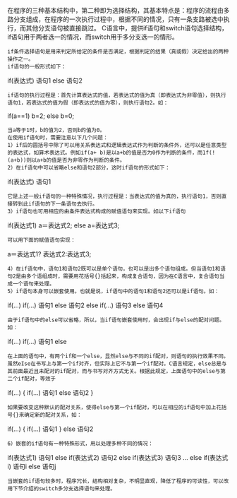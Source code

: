 在程序的三种基本结构中，第二种即为选择结构，其基本特点是：程序的流程由多路分支组成，在程序的一次执行过程中，根据不同的情况，只有一条支路被选中执行，而其他分支语句被直接跳过。
C语言中，提供if语句和switch语句选择结构，if语句用于两者选一的情况，而switch用于多分支选一的情形。
```  if语句
if条件选择语句是用来判定所给定的条件是否满足，根据判定的结果（真或假）决定给出的两种操作之一。
if语句的一般形式如下：
```  
if(表达式)
	语句1
else
	语句2
```
if语句的执行过程是：首先计算表达式的值，若表达式的值为真（即表达式为非零值），则执行语句1，若表达式的值为假（即表达式的值为零），则执行语句2。如：
```  
if(a==1)
	b=2;
else
	b=0;
```
当a等于1时，b的值为2，否则b的值为0。
在使用if语句时，需要注意以下几个问题：
1）if后的圆括号中除了可以用关系表达式和逻辑表达式作为判断的条件外，还可以是任意类型的表达式，如算术表达式。例如if(a+ b)是以a+b的值是否为0作为判断的条件，而1f(!(a+b))则以a+b的值是否为非零作为判断的条件。
2）在if语句中可以省略else和语句2部分，这时if语句的形式如下：
```  
if(表达式) 语句1
```
它是上述一般if语句的一种特殊情况，执行过程是：当表达式的值为真的，执行语句1，否则直接转到此if语句的下一条语句去执行。
3）if语句也可用相应的由条件表达式构成的赋值语句来实现。如以下if语句
```  
if(表达式1)
	a＝表达式2;
else
	a=表达式3;
```
可以用下面的赋值语句实现：
```  
a＝表达式1? 表达式2:表达式3;
```
4）在if语句中，语句1和语句2既可以是单个语句，也可以是出多个语句组成。但当语句1和语句2是由多个语组成时，需要用花括号{}括起来，构成复合语句，因为在C语言中，复合语句当成一个语句来处理。
5）if语句本身可以嵌套使用。也就是说，if语句中的语句1和语句2还可以是if语句。如：
```  
if(…)
	if(…)
		语句1
	else
		语句2
else 
	if(…)
		语句3
	else
		语句4
```
由于if语句中的else可以省略，所以，当if语句嵌套使用时，会出现if与else的配对问题。如：
```  
if(…)
	if(…)
		语句1
else
```
在上面的语句中，有两个if和一个else，显然else与不同的if配对，则语句的执行效果不同。虽然eIse在书写上与第一个if对齐，但实际上它不与第一个if配对。C语言规定，else总是与其前面最近且未配对的if配对，而与书写对齐方式无关。根据此规定，上面语句中的else与第二个if配对，等效于
```  
if(…)
{ 	if(…)
		语句1
	else
		语句2
}
```
如果要改变这种默认的配对关系，使得else与第一个if配对，可以在相应的if语句中加上花括号{}来确定新的配对关系，如：
```  
if(…)
{	if(…)
		语句1
}
else
	语句2
```
6）嵌套的if语句有一种特殊形式，用以处理多种不同的情况：
```  
if(表达式1) 语句1
else if(表达式2) 语句2
else if(表达式3) 语句3
…
else if(表达式i) 语句i
else 语句j
```
当嵌套的if语句较多时，程序冗长，结构相对复杂，不明显直观，降低了程序的可读性，可以改用下节介绍的switch多分支选择语句来处理。